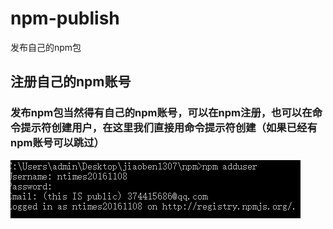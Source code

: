 # npm-publish
发布自己的npm包
## 注册自己的npm账号
### 发布npm包当然得有自己的npm账号，可以在npm注册，也可以在命令提示符创建用户，在这里我们直接用命令提示符创建（如果已经有npm账号可以跳过）
![](https://github.com/weihaonan/npm-publish/blob/master/img/1.bmp)
